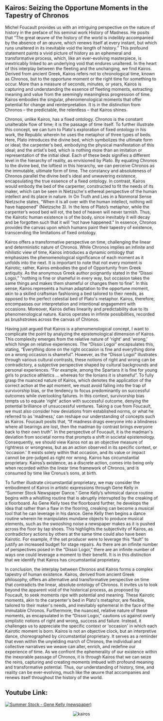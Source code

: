 ## Kairos: Seizing the Opportune Moments in the Tapestry of Chronos

Michel Foucault provides us with an intriguing perspective on the nature of history in the preface of his seminal work History of Madness. He posits that “The great œuvre of the history of the world is indelibly accompanied by the absence of an œuvre, which renews itself at every instant, but which runs unaltered in its inevitable void the length of history.” This profound statement paints a vivid picture of history as an ephemeral and transformative process, which, like an ever-evolving masterpiece, is inextricably linked to an underlying void that endures unaltered. In the heart of this interplay between the fleeting and the unchanging, we find Kairos. Derived from ancient Greek, Kairos refers not to chronological time, known as Chronos, but to the opportune moment or the right time for something to occur. More than a measure of seconds, minutes, or years, Kairos is capturing and understanding the essence of fleeting moments, extracting meaning and value from the seemingly meaningless progression of time. Kairos embodies the singular, phenomenological moments that offer potential for change and reinterpretation. It is in the distinction from Chronos – the predictable, the relentless – that Kairos shines. 

Chronos, unlike Kairos, has a fixed ontology. Chronos is the constant unalterable flow of time; it is the passage of time itself. To further illustrate this concept, we can turn to Plato's exploration of fixed ontology in his work, the Republic wherein he uses the metaphor of three types of beds. Here, Plato introduces the divine bed, which symbolizes the ultimate form or ideal; the carpenter's bed, embodying the physical manifestation of this ideal; and the artist's bed, which is nothing more than an imitation or representation of the initial ideal. Each of these beds signifies a different level in the hierarchy of reality, as envisioned by Plato. By equating Chronos to the divine bed, the loftiest in this hierarchy, we can perceive Chronos as the immutable, ultimate form of time. The constancy and absoluteness of Chronos parallel the divine bed's ideal and unwavering existence, encapsulating the true essence of a fixed ontology. In contrast, Kairos would embody the bed of the carpenter, constructed to fit the needs of its maker, which can be seen in Nietzsche's ethereal perspective of the human intellect and its place in nature. In On Truth and Lies in a Nonmoral Sense Nietzsche states, “When it is all over with the human intellect, nothing will have happened” (Nietzsche 3). In the lens of Plato’s metaphor, while the carpenter’s wood bed will rot, the bed of heaven will never tarnish. Thus, the Kairotic human existence is of the body, since inevitably it will decay and be forgotten such that it will “not have happened.” In essence, Chronos provides the canvas upon which humans paint their tapestry of existence, transcending the limitations of fixed ontology.

Kairos offers a transformative perspective on time, challenging the linear and deterministic nature of Chronos. While Chronos implies an infinite and nihilistic view of time, Kairos introduces a dynamic ontology that emphasizes the phenomenological significance of each moment as it unfolds into the next. It is important to note that not every moment is Kairotic; rather, Kairos embodies the god of Opportunity from Greek antiquity. As the anonymous Greek author poignantly stated in the “Dissoi Logoi,” “nothing is fine or shameful in every way, but occasion takes the same things and makes them shameful or changes them to fine”. In this sense, Kairos represents a human adaptation to the opportune moment, akin to a skilled craftsman fashioning a bed tailored to their needs, as opposed to the perfect celestial bed of Plato's metaphor. Kairos, therefore, encompasses our interpretation and intentional engagement with occasions. Moreover, Kairos defies linearity and predictability due to its phenomenological nature. Kairos operates in infinite possibilities, recorded as brushstrokes across the canvas of Chronos. 

Having just argued that Kairos is a phenomenological concept, I want to complicate the point by analyzing the epistemological dimension of Kairos. This complexity emerges from the relative nature of 'right' and 'wrong,’ which hinge on relative experiences. The “Dissoi Logoi” encapsulates this, stating, “Everything done on the right occasion is fine and everything done on a wrong occasion is shameful”. However, as the “Dissoi Logoi” illustrates through various cultural contrasts, these notions of right and wrong can be contradictory, a subjective perspective shaped by cultural backgrounds and personal experiences. “For example, among the Spartans it is fine for young girls to practice athletics … whereas for the Ionians it is shameful”. To fully grasp the nuanced nature of Kairos, which denotes the application of the correct action at the apt moment, we must avoid falling into the trap of survivorship bias, or the tendency to focus predominantly on successful outcomes while overlooking failures. In this context, survivorship bias tempts us to equate 'right' action with successful outcome, denying the potential brilliance of unsuccessful ventures. Taking a cue from Foucault, we must also consider how deviations from established norms, or what he referred to as 'madness,' can reshape our understanding of concepts such as Kairos. Foucault posits that, “If madness drags everyone into a blindness where all bearings are lost, then the madman by contrast brings everyone back to their own truth”. In the perspective of Foucault, it is the madman's deviation from societal norms that prompts a shift in societal epistemology. Consequently, we should view Kairos not as an objective measure of rightness or wrongness, but as an action observed in its specific context, or 'occasion.' It exists solely within that occasion, and its value or impact cannot be pre-judged as right nor wrong. Kairos has circumstantial proprietary. Kairos’s existence, as a discrete action, comes into being only when recorded within the linear time framework of Chronos, and is consumed by time like Cronus’s sons, at birth.

To further illustrate circumstantial proprietary, we may consider the embodiment of Kairos in artistic expressions through Gene Kelly in “Summer Stock Newspaper Dance.” Gene Kelly’s whimsical dance routine begins with a whistling routine that is abruptly interrupted by the creaking of a floorboard. As Gene Kelly toes the floorboard further, he develops the idea that rather than a flaw in the flooring, creaking can become a musical tool that he can leverage in his dance. Gene Kelly then begins a dance routine wherein he manipulates mundane objects to produce musical elements, such as the swooshing noise a newspaper makes as it is pushed across the floor by tap shoes. This highlights the subjectivity of Kairos, as contradictory actions by others at the same time could also have been Kairotic. For example, if the set producer were to leverage this “fault” to justify an increased budget for stage repairs. As there are an infinite number of perspectives posed in the “Dissoi Logoi,” there are an infinite number of ways one could leverage a moment to their benefit. It is in this distinction that we identify that Kairos has circumstantial proprietary. 

In conclusion, the interplay between Chronos and Kairos forms a complex tapestry of human existence. Kairos, derived from ancient Greek philosophy, offers an alternative and transformative perspective on time that contradicts the linear, absolute ontology of Chronos. It invites us to look beyond the apparent void of the historical process, as proposed by Foucault, to seek moments ripe with potential and meaning. These Kairotic moments, akin to the carpenter's bed in Plato's metaphor, are flexible, tailored to their maker's needs, and inevitably ephemeral in the face of the immutable Chronos. Furthermore, the nuanced, relative nature of these moments, as encapsulated in the “Dissoi Logoi,” cautions us against overly simplistic notions of right and wrong, success and failure. Instead, it challenges us to appreciate the specific context or 'occasion' in which each Kairotic moment is born. Kairos is not an objective clock, but an interpretive dance, choreographed by circumstantial proprietary. It serves as a reminder that even within the unyielding march of Chronos, the individual and collective narratives we weave can alter, enrich, and redefine our experience of time. As we confront the ephemerality of our existence within the inexorable passage of Chronos, it is through Kairos that we can seize the reins, capturing and creating moments imbued with profound meaning and transformative potential. Thus, our understanding of history, time, and reality can be ever-evolving, much like the œuvre that accompanies and renews itself throughout the history of the world.
 


## Youtube Link:

[![Summer Stock - Gene Kelly (newspaper)](http://img.youtube.com/vi/fFJrV3pI5Zs/0.jpg)](http://www.youtube.com/watch?v=fFJrV3pI5Zs "Summer Stock - Gene Kelly (newspaper)")


<div style="display: flex; align-items: center; justify-content: center; max-width: 100%;">
    <img src="/writing/images/kairos.png" alt="kairos" style="max-width: 100%; max-height: 100%;">
</div>